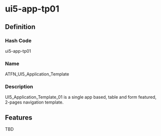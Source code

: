 # ui5-app-tp01
## Definition
### Hash Code
ui5-app-tp01
### Name
ATFN_UI5_Application_Template
### Description
UI5_Application_Template_01 is a single app based, table and form featured, 2-pages navigation template.
## Features
TBD
